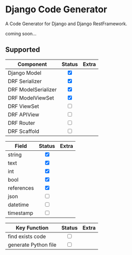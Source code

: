 Django Code Generator
=====================

A Code Generator for Django and Django RestFramework.

coming soon...

Supported
-------------

Component           | Status                            | Extra
----                | :----:                            | ----
Django Model        | <input type="checkbox" checked /> |
DRF Serializer      | <input type="checkbox" checked /> |
DRF ModelSerializer | <input type="checkbox" checked /> |
DRF ModelViewSet    | <input type="checkbox" checked /> |
DRF ViewSet         | <input type="checkbox" />         |
DRF APIView         | <input type="checkbox" />         |
DRF Router          | <input type="checkbox" />         |
DRF Scaffold        | <input type="checkbox" />         |


Field      | Status                           | Extra
----       | :----:                           | ----
string     | <input type="checkbox" checked/> |
text       | <input type="checkbox" checked/> |
int        | <input type="checkbox" checked/> |
bool       | <input type="checkbox" checked/> |
references | <input type="checkbox" checked/> |
json       | <input type="checkbox" />        |
datetime   | <input type="checkbox" />        |
timestamp  | <input type="checkbox" />        |


Key Function         | Status                    | Extra
----                 | :----:                    | ----
find exists code     | <input type="checkbox" /> |
generate Python file | <input type="checkbox" /> |


